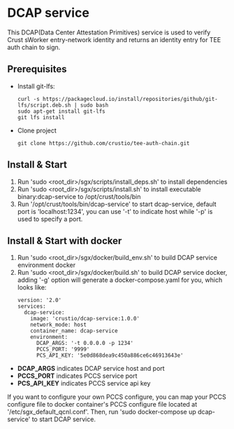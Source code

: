 # DCAP service
This DCAP(Data Center Attestation Primitives) service is used to verify Crust sWorker entry-network identity and returns an identity entry for TEE auth chain to sign.

## Prerequisites 
- Install git-lfs:
  ```
  curl -s https://packagecloud.io/install/repositories/github/git-lfs/script.deb.sh | sudo bash
  sudo apt-get install git-lfs
  git lfs install
  ```

- Clone project
  ```
  git clone https://github.com/crustio/tee-auth-chain.git
  ```

## Install & Start
1. Run 'sudo <root_dir>/sgx/scripts/install_deps.sh' to install dependencies
1. Run 'sudo <root_dir>/sgx/scripts/install.sh' to install executable binary:dcap-service to /opt/crust/tools/bin
1. Run '/opt/crust/tools/bin/dcap-service' to start dcap-service, default port is 'localhost:1234', you can use '-t' to indicate host while '-p' is used to specify a port.

## Install & Start with docker
1. Run 'sudo <root_dir>/sgx/docker/build_env.sh' to build DCAP service environment docker
1. Run 'sudo <root_dir>/sgx/docker/build.sh' to build DCAP service docker, adding '-g' option will generate a docker-compose.yaml for you, which looks like:
   ```
   version: '2.0'
   services:
     dcap-service:
       image: 'crustio/dcap-service:1.0.0'
       network_mode: host
       container_name: dcap-service
       environment:
         DCAP_ARGS: '-t 0.0.0.0 -p 1234'
         PCCS_PORT: '9999'
         PCS_API_KEY: '5e0d868dea9c450a886ce6c46913643e'
   ```
- **DCAP_ARGS** indicates DCAP service host and port
- **PCCS_PORT** indicates PCCS service port
- **PCS_API_KEY** indicates PCCS service api key

If you want to configure your own PCCS configure, you can map your PCCS configure file to docker container's PCCS configure file located at '/etc/sgx_default_qcnl.conf'. Then, run 'sudo docker-compose up dcap-service' to start DCAP service.
